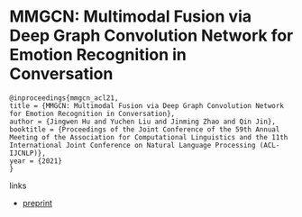 # MMGCN: Multimodal Fusion via Deep Graph Convolution Network for Emotion Recognition in Conversation

```
@inproceedings{mmgcn_acl21,
title = {MMGCN: Multimodal Fusion via Deep Graph Convolution Network for Emotion Recognition in Conversation},
author = {Jingwen Hu and Yuchen Liu and Jinming Zhao and Qin Jin},
booktitle = {Proceedings of the Joint Conference of the 59th Annual Meeting of the Association for Computational Linguistics and the 11th International Joint Conference on Natural Language Processing (ACL-IJCNLP)},
year = {2021}
}
```

links
- [preprint](http://staff.ustc.edu.cn/~hexn/papers/mm19-MMGCN.pdf)
